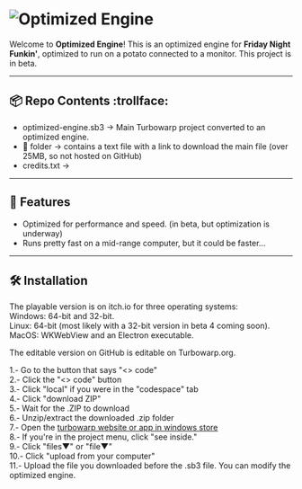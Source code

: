 # ![Optimized Engine](https://cdn.stoatusercontent.com/attachments/BBPOvb95AOrdaiU1NPW6s2T_tGzhMTUZYBU5VI3IP-)


Welcome to **Optimized Engine**!
This is an optimized engine for **Friday Night Funkin'**, optimized to run on a potato connected to a monitor. This project is in beta.

---

## 📦 Repo Contents :trollface:

- optimized-engine.sb3 → Main Turbowarp project converted to an optimized engine.
- 📁 folder → contains a text file with a link to download the main file (over 25MB, so not hosted on GitHub)
- credits.txt → 
---

## 🚀 Features
- Optimized for performance and speed. (in beta, but optimization is underway) <br>
- Runs pretty fast on a mid-range computer, but it could be faster...

---

## 🛠 Installation
The playable version is on itch.io for three operating systems: <br>
Windows: 64-bit and 32-bit. <br>
Linux: 64-bit (most likely with a 32-bit version in beta 4 coming soon). <br>
MacOS: WKWebView and an Electron executable.

The editable version on GitHub is editable on Turbowarp.org.

1.- Go to the button that says "<> code" <br>
2.- Click the "<> code" button <br>
3.- Click "local" if you were in the "codespace" tab <br>
4.- Click "download ZIP" <br>
5.- Wait for the .ZIP to download <br>
6.- Unzip/extract the downloaded .zip folder <br>
7.- Open the [turbowarp website or app in windows store](https://turbowarp.org) <br>
8.- If you're in the project menu, click "see inside." <br>
9.- Click "files▼" or "file▼" <br>
10.- Click "upload from your computer" <br>
11.- Upload the file you downloaded before the .sb3 file. You can modify the optimized engine. <br>
 <br>
